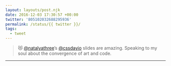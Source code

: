 ```yaml
---
layout: layouts/post.njk
date: 2016-12-03 17:30:57 +00:00
twitter: '805102032688295936'
permalink: /status/{{ twitter }}/
tags: 
  - tweet
---
```


> 😻 [@natalyathree](https://twitter.com/natalyathree)’s [@cssdayio](https://twitter.com/cssdayio) slides are amazing. Speaking to my soul about the convergence of art and code.

---
